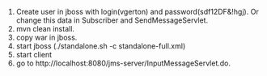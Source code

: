 1. Create user in jboss with login(vgerton) and password(sdf12DF&!hgj). Or change this data in Subscriber and SendMessageServlet.
2. mvn clean install.
3. copy war in jboss.
4. start jboss (./standalone.sh -c standalone-full.xml)
5. start client
6. go to http://localhost:8080/jms-server/InputMessageServlet.do.